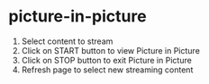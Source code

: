 # picture-in-picture
1. Select content to stream
2. Click on START button to view Picture in Picture
3. Click on STOP button to exit Picture in Picture
4. Refresh page to select new streaming content
